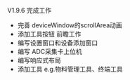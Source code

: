 V1.9.6
完成工作
- 完善 deviceWindow的scrollArea动画
- 添加工具按钮
前瞻工作
- 编写设置窗口和设备添加窗口
- 编写 ADC采集卡上位机
- 编写响应式布局
- 添加工具 e.g.物料管理工具、终端工具